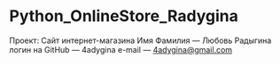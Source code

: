 # Python_OnlineStore_Radygina
Проект: Сайт интернет-магазина
Имя Фамилия — Любовь Радыгина
логин на GitHub — 4adygina
e-mail — 4adygina@gmail.com

